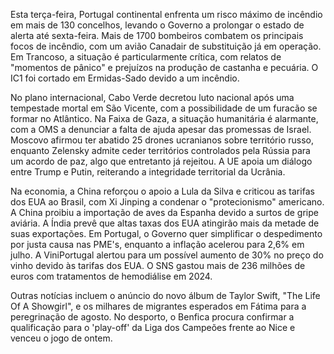 Esta terça-feira, Portugal continental enfrenta um risco máximo de incêndio em mais de 130 concelhos, levando o Governo a prolongar o estado de alerta até sexta-feira. Mais de 1700 bombeiros combatem os principais focos de incêndio, com um avião Canadair de substituição já em operação. Em Trancoso, a situação é particularmente crítica, com relatos de "momentos de pânico" e prejuízos na produção de castanha e pecuária. O IC1 foi cortado em Ermidas-Sado devido a um incêndio.

No plano internacional, Cabo Verde decretou luto nacional após uma tempestade mortal em São Vicente, com a possibilidade de um furacão se formar no Atlântico. Na Faixa de Gaza, a situação humanitária é alarmante, com a OMS a denunciar a falta de ajuda apesar das promessas de Israel. Moscovo afirmou ter abatido 25 drones ucranianos sobre território russo, enquanto Zelensky admite ceder territórios controlados pela Rússia para um acordo de paz, algo que entretanto já rejeitou. A UE apoia um diálogo entre Trump e Putin, reiterando a integridade territorial da Ucrânia.

Na economia, a China reforçou o apoio a Lula da Silva e criticou as tarifas dos EUA ao Brasil, com Xi Jinping a condenar o "protecionismo" americano. A China proibiu a importação de aves da Espanha devido a surtos de gripe aviária. A Índia prevê que altas taxas dos EUA atingirão mais da metade de suas exportações. Em Portugal, o Governo quer simplificar o despedimento por justa causa nas PME's, enquanto a inflação acelerou para 2,6% em julho. A ViniPortugal alertou para um possível aumento de 30% no preço do vinho devido às tarifas dos EUA. O SNS gastou mais de 236 milhões de euros com tratamentos de hemodiálise em 2024.

Outras notícias incluem o anúncio do novo álbum de Taylor Swift, "The Life Of A Showgirl", e os milhares de migrantes esperados em Fátima para a peregrinação de agosto. No desporto, o Benfica procura confirmar a qualificação para o 'play-off' da Liga dos Campeões frente ao Nice e venceu o jogo de ontem.